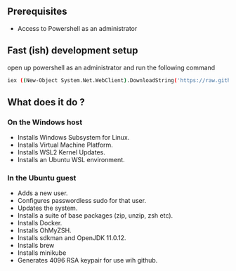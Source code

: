 
## Prerequisites

- Access to Powershell as an administrator

## Fast (ish) development setup
open up powershell as an administrator and run the following command

```sh
iex ((New-Object System.Net.WebClient).DownloadString('https://raw.githubusercontent.com/dan-newday/new-starter/master/wsl2setup.ps1'))
```

## What does it do ?

### On the Windows host
- Installs Windows Subsystem for Linux.
- Installs Virtual Machine Platform.
- Installs WSL2 Kernel Updates.
- Installs an Ubuntu WSL environment.

### In the Ubuntu guest
- Adds a new user.
- Configures passwordless sudo for that user. 
- Updates the system.
- Installs a suite of base packages (zip, unzip, zsh etc).
- Installs Docker.
- Installs OhMyZSH.
- Installs sdkman and OpenJDK 11.0.12.
- Installs brew
- Installs minikube
- Generates 4096 RSA keypair for use wih github.






